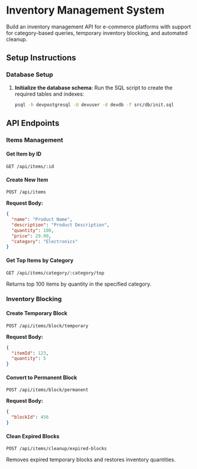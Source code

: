 # Inventory Management System

Build an inventory management API for e-commerce platforms with support for category-based queries, temporary inventory blocking, and automated cleanup.

## Setup Instructions

### Database Setup

1. **Initialize the database schema**: Run the SQL script to create the required tables and indexes:
   ```bash
   psql -h devpostgresql -U devuser -d devdb -f src/db/init.sql
   ```

## API Endpoints

### Items Management

#### Get Item by ID
```
GET /api/items/:id
```

#### Create New Item
```
POST /api/items
```
**Request Body:**
```json
{
  "name": "Product Name",
  "description": "Product Description",
  "quantity": 100,
  "price": 29.99,
  "category": "Electronics"
}
```

#### Get Top Items by Category
```
GET /api/items/category/:category/top
```
Returns top 100 items by quantity in the specified category.

### Inventory Blocking

#### Create Temporary Block
```
POST /api/items/block/temporary
```
**Request Body:**
```json
{
  "itemId": 123,
  "quantity": 5
}
```

#### Convert to Permanent Block
```
POST /api/items/block/permanent
```
**Request Body:**
```json
{
  "blockId": 456
}
```

#### Clean Expired Blocks
```
POST /api/items/cleanup/expired-blocks
```
Removes expired temporary blocks and restores inventory quantities.
